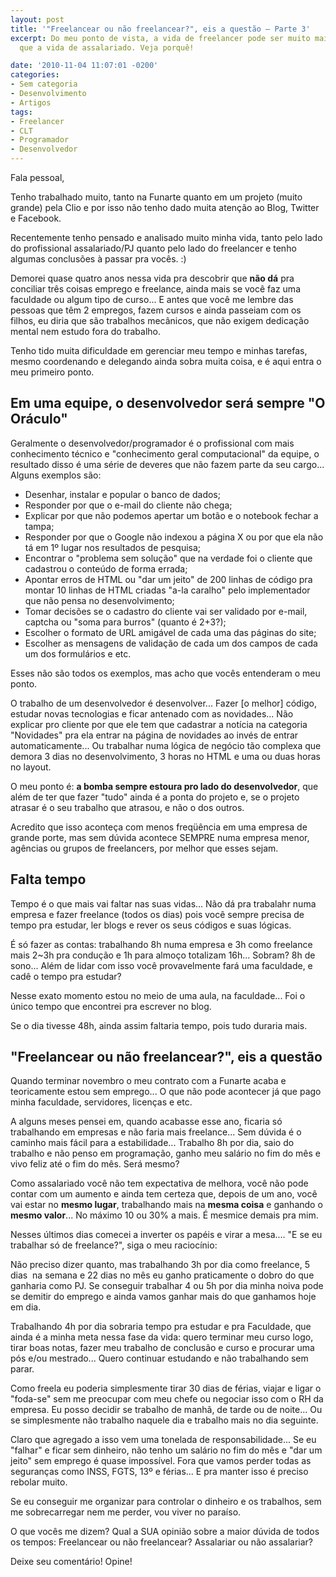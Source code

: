 ```yaml
---
layout: post
title: '"Freelancear ou não freelancear?", eis a questão – Parte 3'
excerpt: Do meu ponto de vista, a vida de freelancer pode ser muito mais tranqüila
  que a vida de assalariado. Veja porquê!

date: '2010-11-04 11:07:01 -0200'
categories:
- Sem categoria
- Desenvolvimento
- Artigos
tags:
- Freelancer
- CLT
- Programador
- Desenvolvedor
---
```

<p>Fala pessoal,</p>
<p>Tenho trabalhado muito, tanto na Funarte quanto em um projeto (muito grande) pela Clio e por isso não tenho dado muita atenção ao Blog, Twitter e Facebook.</p>
<p>Recentemente tenho pensado e analisado muito minha vida, tanto pelo lado do profissional assalariado/PJ quanto pelo lado do freelancer e tenho algumas conclusões à passar pra vocês. :)</p>
<p>Demorei quase quatro anos nessa vida pra descobrir que <strong>não dá</strong> pra conciliar três coisas emprego e freelance, ainda mais se você faz uma faculdade ou algum tipo de curso... E antes que você me lembre das pessoas que têm 2 empregos, fazem cursos e ainda passeiam com os filhos, eu diria que são trabalhos mecânicos, que não exigem dedicação mental nem estudo fora do trabalho.</p>
<p>Tenho tido muita dificuldade em gerenciar meu tempo e minhas tarefas, mesmo coordenando e delegando ainda sobra muita coisa, e é aqui entra o meu primeiro ponto.</p>
<h2>Em uma equipe, o desenvolvedor será sempre "O Oráculo"</h2>
<p>Geralmente o desenvolvedor/programador é o profissional com mais conhecimento técnico e "conhecimento geral computacional" da equipe, o resultado disso é uma série de deveres que não fazem parte da seu cargo... Alguns exemplos são:</p>
<ul>
<li>Desenhar, instalar e popular o banco de dados;</li>
<li>Responder por que o e-mail do cliente não chega;</li>
<li>Explicar por que não podemos apertar um botão e o notebook fechar a tampa;</li>
<li>Responder por que o Google não indexou a página X ou por que ela não tá em 1º lugar nos resultados de pesquisa;</li>
<li>Encontrar o "problema sem solução" que na verdade foi o cliente que cadastrou o conteúdo de forma errada;</li>
<li>Apontar erros de HTML ou "dar um jeito" de 200 linhas de código pra montar 10 linhas de HTML criadas "a-la caralho" pelo implementador que não pensa no desenvolvimento;</li>
<li>Tomar decisões se o cadastro do cliente vai ser validado por e-mail, captcha ou "soma para burros" (quanto é 2+3?);</li>
<li>Escolher o formato de URL amigável de cada uma das páginas do site;</li>
<li>Escolher as mensagens de validação de cada um dos campos de cada um dos formulários e etc.</li>
</ul>
<p>Esses não são todos os exemplos, mas acho que vocês entenderam o meu ponto.</p>
<p>O trabalho de um desenvolvedor é desenvolver... Fazer [o melhor] código, estudar novas tecnologias e ficar antenado com as novidades... Não explicar pro cliente por que ele tem que cadastrar a notícia na categoria "Novidades" pra ela entrar na página de novidades ao invés de entrar automaticamente... Ou trabalhar numa lógica de negócio tão complexa que demora 3 dias no desenvolvimento, 3 horas no HTML e uma ou duas horas no layout.</p>
<p>O meu ponto é: <strong>a bomba sempre estoura pro lado do desenvolvedor</strong>, que além de ter que fazer "tudo" ainda é a ponta do projeto e, se o projeto atrasar é o seu trabalho que atrasou, e não o dos outros.</p>
<p>Acredito que isso aconteça com menos freqüência em uma empresa de grande porte, mas sem dúvida acontece SEMPRE numa empresa menor, agências ou grupos de freelancers, por melhor que esses sejam.</p>
<h2>Falta tempo</h2>
<p>Tempo é o que mais vai faltar nas suas vidas... Não dá pra trabalahr numa empresa e fazer freelance (todos os dias) pois você sempre precisa de tempo pra estudar, ler blogs e rever os seus códigos e suas lógicas.</p>
<p>É só fazer as contas: trabalhando 8h numa empresa e 3h como freelance mais 2~3h pra condução e 1h para almoço totalizam 16h... Sobram? 8h de sono... Além de lidar com isso você provavelmente fará uma faculdade, e cadê o tempo pra estudar?</p>
<p>Nesse exato momento estou no meio de uma aula, na faculdade... Foi o único tempo que encontrei pra escrever no blog.</p>
<p>Se o dia tivesse 48h, ainda assim faltaria tempo, pois tudo duraria mais.</p>
<h2>"Freelancear ou não freelancear?", eis a questão</h2>
<p>Quando terminar novembro o meu contrato com a Funarte acaba e teoricamente estou sem emprego... O que não pode acontecer já que pago minha faculdade, servidores, licenças e etc.</p>
<p>A alguns meses pensei em, quando acabasse esse ano, ficaria só trabalhando em empresas e não faria mais freelance... Sem dúvida é o caminho mais fácil para a estabilidade... Trabalho 8h por dia, saio do trabalho e não penso em programação, ganho meu salário no fim do mês e vivo feliz até o fim do mês. Será mesmo?</p>
<p>Como assalariado você não tem expectativa de melhora, você não pode contar com um aumento e ainda tem certeza que, depois de um ano, você vai estar no <strong>mesmo lugar</strong>, trabalhando mais na <strong>mesma coisa</strong> e ganhando o <strong>mesmo valor</strong>... No máximo 10 ou 30% a mais. É mesmice demais pra mim.</p>
<p>Nesses últimos dias comecei a inverter os papéis e virar a mesa.... "E se eu trabalhar só de freelance?", siga o meu raciocínio:</p>
<p>Não preciso dizer quanto, mas trabalhando 3h por dia como freelance, 5 dias  na semana e 22 dias no mês eu ganho praticamente o dobro do que ganharia como PJ. Se conseguir trabalhar 4 ou 5h por dia minha noiva pode se demitir do emprego e ainda vamos ganhar mais do que ganhamos hoje em dia.</p>
<p>Trabalhando 4h por dia sobraria tempo pra estudar e pra Faculdade, que ainda é a minha meta nessa fase da vida: quero terminar meu curso logo, tirar boas notas, fazer meu trabalho de conclusão e curso e procurar uma pós e/ou mestrado... Quero continuar estudando e não trabalhando sem parar.</p>
<p>Como freela eu poderia simplesmente tirar 30 dias de férias, viajar e ligar o "foda-se" sem me preocupar com meu chefe ou negociar isso com o RH da empresa. Eu posso decidir se trabalho de manhã, de tarde ou de noite... Ou se simplesmente não trabalho naquele dia e trabalho mais no dia seguinte.</p>
<p>Claro que agregado a isso vem uma tonelada de responsabilidade... Se eu "falhar" e ficar sem dinheiro, não tenho um salário no fim do mês e "dar um jeito" sem emprego é quase impossível. Fora que vamos perder todas as seguranças como INSS, FGTS, 13º e férias... E pra manter isso é preciso rebolar muito.</p>
<p>Se eu conseguir me organizar para controlar o dinheiro e os trabalhos, sem me sobrecarregar nem me perder, vou viver no paraíso.</p>
<p>O que vocês me dizem? Qual a SUA opinião sobre a maior dúvida de todos os tempos: Freelancear ou não freelancear? Assalariar ou não assalariar?</p>
<p>Deixe seu comentário! Opine!</p>
